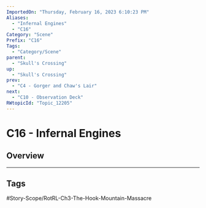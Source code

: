 ```yaml
---
ImportedOn: "Thursday, February 16, 2023 6:10:23 PM"
Aliases:
  - "Infernal Engines"
  - "C16"
Category: "Scene"
Prefix: "C16"
Tags:
  - "Category/Scene"
parent:
  - "Skull's Crossing"
up:
  - "Skull's Crossing"
prev:
  - "C4 - Gorger and Chaw's Lair"
next:
  - "C10 - Observation Deck"
RWtopicId: "Topic_12205"
---
```

# C16 - Infernal Engines
## Overview

---
## Tags
#Story-Scope/RotRL-Ch3-The-Hook-Mountain-Massacre

